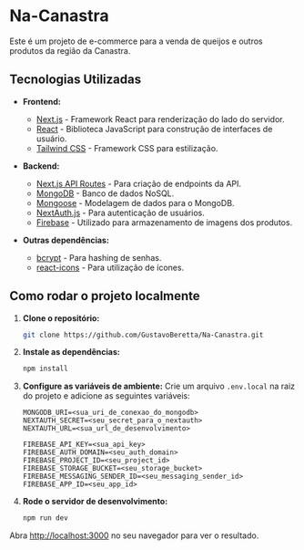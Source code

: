 # Na-Canastra

Este é um projeto de e-commerce para a venda de queijos e outros produtos da região da Canastra.

## Tecnologias Utilizadas

- **Frontend:**

  - [Next.js](https://nextjs.org/) - Framework React para renderização do lado do servidor.
  - [React](https://reactjs.org/) - Biblioteca JavaScript para construção de interfaces de usuário.
  - [Tailwind CSS](https://tailwindcss.com/) - Framework CSS para estilização.

- **Backend:**

  - [Next.js API Routes](https://nextjs.org/docs/api-routes/introduction) - Para criação de endpoints da API.
  - [MongoDB](https://www.mongodb.com/) - Banco de dados NoSQL.
  - [Mongoose](https://mongoosejs.com/) - Modelagem de dados para o MongoDB.
  - [NextAuth.js](https://next-auth.js.org/) - Para autenticação de usuários.
  - [Firebase](https://firebase.google.com/) - Utilizado para armazenamento de imagens dos produtos.

- **Outras dependências:**
  - [bcrypt](https://www.npmjs.com/package/bcrypt) - Para hashing de senhas.
  - [react-icons](https://react-icons.github.io/react-icons/) - Para utilização de ícones.

## Como rodar o projeto localmente

1. **Clone o repositório:**

   ```bash
   git clone https://github.com/GustavoBeretta/Na-Canastra.git
   ```

2. **Instale as dependências:**

   ```bash
   npm install
   ```

3. **Configure as variáveis de ambiente:**
   Crie um arquivo `.env.local` na raiz do projeto e adicione as seguintes variáveis:

   ```
   MONGODB_URI=<sua_uri_de_conexao_do_mongodb>
   NEXTAUTH_SECRET=<seu_secret_para_o_nextauth>
   NEXTAUTH_URL=<sua_url_de_desenvolvimento>

   FIREBASE_API_KEY=<sua_api_key>
   FIREBASE_AUTH_DOMAIN=<seu_auth_domain>
   FIREBASE_PROJECT_ID=<seu_project_id>
   FIREBASE_STORAGE_BUCKET=<seu_storage_bucket>
   FIREBASE_MESSAGING_SENDER_ID=<seu_messaging_sender_id>
   FIREBASE_APP_ID=<seu_app_id>
   ```

4. **Rode o servidor de desenvolvimento:**
   ```bash
   npm run dev
   ```

Abra [http://localhost:3000](http://localhost:3000) no seu navegador para ver o resultado.

